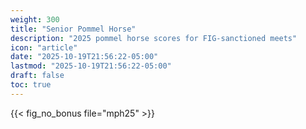 ```yaml
---
weight: 300
title: "Senior Pommel Horse"
description: "2025 pommel horse scores for FIG-sanctioned meets"
icon: "article"
date: "2025-10-19T21:56:22-05:00"
lastmod: "2025-10-19T21:56:22-05:00"
draft: false
toc: true
---
```


{{< fig_no_bonus file="mph25" >}}